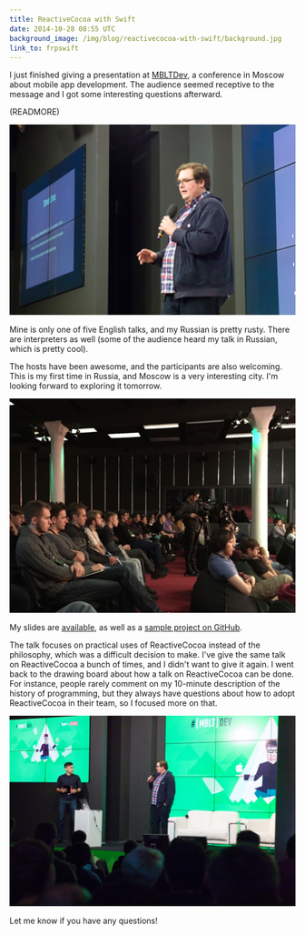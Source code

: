 ```yaml
---
title: ReactiveCocoa with Swift
date: 2014-10-28 08:55 UTC
background_image: /img/blog/reactivecocoa-with-swift/background.jpg
link_to: frpswift
---
```


I just finished giving a presentation at [MBLTDev](http://mbltdev.ru), a conference in Moscow about mobile app development. The audience seemed receptive to the message and I got some interesting questions afterward. 

(READMORE)

<img src="/img/blog/reactivecocoa-with-swift/1.jpg" alt="On Stage" class="img-responsive" />

Mine is only one of five English talks, and my Russian is pretty rusty. There are interpreters as well (some of the audience heard my talk in Russian, which is pretty cool). 

The hosts have been awesome, and the participants are also welcoming. This is my first time in Russia, and Moscow is a very interesting city. I'm looking forward to exploring it tomorrow. 

<img src="/img/blog/reactivecocoa-with-swift/2.jpg" alt="Audience" />

My slides are [available](https://speakerdeck.com/ashfurrow/functional-reactive-programming-in-swift), as well as a [sample project on GitHub](https://github.com/AshFurrow/MBLTDev). 

<script async class="speakerdeck-embed" data-id="83497160404801324aa87a6501a1d9f8" data-ratio="1.77777777777778" src="//speakerdeck.com/assets/embed.js"></script>

The talk focuses on practical uses of ReactiveCocoa instead of the philosophy, which was a difficult decision to make. I've give the same talk on ReactiveCocoa a bunch of times, and I didn't want to give it again. I went back to the drawing board about how a talk on ReactiveCocoa can be done. For instance, people rarely comment on my 10-minute description of the history of programming, but they always have questions about how to adopt ReactiveCocoa in their team, so I focused more on that. 

<img src="/img/blog/reactivecocoa-with-swift/3.jpg" alt="Question Period" class="img-responsive" />

Let me know if you have any questions!
